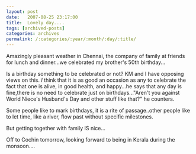 ```yaml
---
layout: post
date:	2007-08-25 23:17:00
title:  Lovely day....
tags: [archived-posts]
categories: archives
permalink: /:categories/:year/:month/:day/:title/
---
```

Amazingly pleasant weather in Chennai, the company of family at friends for lunch and dinner...we celebrated my brother's 50th birthday...

Is a birthday something to be celebrated or not? KM and I have opposing views on this. *I* think that it is as good an occasion as any to celebrate the fact that one is alive, in good health, and happy...he says that any day is fine,there is no need to celebrate just on birthdays..."Aren't you against World Niece's Husband's Day and other stuff like that?" he counters.

Some people like to mark birthdays, it is a rite of passage..other people like to let time, like a river, flow past without specific milestones. 

But getting together with family IS nice...

Off to Cochin tomorrow, looking forward to being in Kerala during the monsoon....
